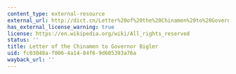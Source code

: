 ```yaml
---
content_type: external-resource
external_url: http://dict.cn/Letter%20of%20the%20Chinamen%20to%20Governor%20Bigler,%20April%201852_2E
has_external_license_warning: true
license: https://en.wikipedia.org/wiki/All_rights_reserved
status: ''
title: Letter of the Chinamen to Governor Bigler
uid: fc03048a-f006-4a14-84f6-9d605393a76a
wayback_url: ''
---
```

